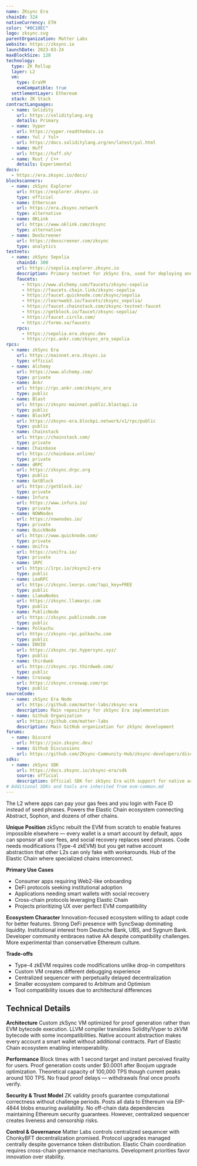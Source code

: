 ```yaml
---
name: ZKsync Era
chainId: 324
nativeCurrency: ETH
color: "#0C18EC"
logo: zksync.svg
parentOrganization: Matter Labs
website: https://zksync.io
launchDate: 2023-03-24
maxBlockSize: 128
technology:
  type: ZK Rollup
  layer: L2
  vm:
    type: EraVM
    evmCompatible: true
  settlementLayer: Ethereum
  stack: ZK Stack
contractLanguages:
  - name: Solidity
    url: https://soliditylang.org
    details: Primary
  - name: Vyper
    url: https://vyper.readthedocs.io
  - name: Yul / Yul+
    url: https://docs.soliditylang.org/en/latest/yul.html
  - name: Huff
    url: https://huff.sh/
  - name: Rust / C++
    details: Experimental
docs:
  - https://era.zksync.io/docs/
blockscanners:
  - name: zkSync Explorer
    url: https://explorer.zksync.io
    type: official
  - name: Etherscan
    url: https://era.zksync.network
    type: alternative
  - name: OKLink
    url: https://www.oklink.com/zksync
    type: alternative
  - name: DexScreener
    url: https://dexscreener.com/zksync
    type: analytics
testnets:
  - name: zkSync Sepolia
    chainId: 300
    url: https://sepolia.explorer.zksync.io
    description: Primary testnet for zkSync Era, used for deploying and testing applications on the zkSync Layer 2 network.
    faucets:
      - https://www.alchemy.com/faucets/zksync-sepolia
      - https://faucets.chain.link/zksync-sepolia
      - https://faucet.quicknode.com/zksync/sepolia
      - https://learnweb3.io/faucets/zksync_sepolia/
      - https://faucet.chainstack.com/zksync-testnet-faucet
      - https://getblock.io/faucet/zksync-sepolia/
      - https://faucet.circle.com/
      - https://formo.so/faucets
    rpcs:
      - https://sepolia.era.zksync.dev
      - https://rpc.ankr.com/zksync_era_sepolia
rpcs:
  - name: zkSync Era
    url: https://mainnet.era.zksync.io
    type: official
  - name: Alchemy
    url: https://www.alchemy.com/
    type: private
  - name: Ankr
    url: https://rpc.ankr.com/zksync_era
    type: public
  - name: Blast
    url: https://zksync-mainnet.public.blastapi.io
    type: public
  - name: BlockPI
    url: https://zksync-era.blockpi.network/v1/rpc/public
    type: public
  - name: Chainstack
    url: https://chainstack.com/
    type: private
  - name: Chainbase
    url: https://chainbase.online/
    type: private
  - name: dRPC
    url: https://zksync.drpc.org
    type: public
  - name: GetBlock
    url: https://getblock.io/
    type: private
  - name: Infura
    url: https://www.infura.io/
    type: private
  - name: NOWNodes
    url: https://nownodes.io/
    type: private
  - name: QuickNode
    url: https://www.quicknode.com/
    type: private
  - name: Unifra
    url: https://unifra.io/
    type: private
  - name: 1RPC
    url: https://1rpc.io/zksync2-era
    type: public
  - name: LeoRPC
    url: https://zksync.leorpc.com/?api_key=FREE
    type: public
  - name: LlamaNodes
    url: https://zksync.llamarpc.com
    type: public
  - name: PublicNode
    url: https://zksync.publicnode.com
    type: public
  - name: Polkachu
    url: https://zksync-rpc.polkachu.com
    type: public
  - name: ENVIO
    url: https://zksync.rpc.hypersync.xyz/
    type: public
  - name: thirdweb
    url: https://zksync.rpc.thirdweb.com/
    type: public
  - name: Croswap
    url: https://zksync.croswap.com/rpc
    type: public
sourceCode:
  - name: zkSync Era Node
    url: https://github.com/matter-labs/zksync-era
    description: Main repository for zkSync Era implementation
  - name: Github Organization
    url: https://github.com/matter-labs
    description: Main GitHub organization for zkSync development
forums:
  - name: Discord
    url: https://join.zksync.dev/
  - name: Github Discussions
    url: https://github.com/ZKsync-Community-Hub/zksync-developers/discussions
sdks:
  - name: zkSync SDK
    url: https://docs.zksync.io/zksync-era/sdk
    source: official
    description: Official SDK for zkSync Era with support for native account abstraction and paymaster features. Supports Typescript, Golang, Python, Java, Swift and Rust.
# Additional SDKs and tools are inherited from evm-common.md
---
```


The L2 where apps can pay your gas fees and you login with Face ID instead of seed phrases. Powers the Elastic Chain ecosystem connecting Abstract, Sophon, and dozens of other chains.

**Unique Position**
zkSync rebuilt the EVM from scratch to enable features impossible elsewhere — every wallet is a smart account by default, apps can sponsor all user fees, and social recovery replaces seed phrases. Code needs modifications (Type-4 zkEVM) but you get native account abstraction that other L2s can only fake with workarounds. Hub of the Elastic Chain where specialized chains interconnect.

**Primary Use Cases**

- Consumer apps requiring Web2-like onboarding
- DeFi protocols seeking institutional adoption
- Applications needing smart wallets with social recovery
- Cross-chain protocols leveraging Elastic Chain
- Projects prioritizing UX over perfect EVM compatibility

**Ecosystem Character**
Innovation-focused ecosystem willing to adapt code for better features. Strong DeFi presence with SyncSwap dominating liquidity. Institutional interest from Deutsche Bank, UBS, and Sygnum Bank. Developer community embraces native AA despite compatibility challenges. More experimental than conservative Ethereum culture.

**Trade-offs**

- Type-4 zkEVM requires code modifications unlike drop-in competitors
- Custom VM creates different debugging experience
- Centralized sequencer with perpetually delayed decentralization
- Smaller ecosystem compared to Arbitrum and Optimism
- Tool compatibility issues due to architectural differences

## Technical Details

**Architecture**
Custom zkSync VM optimized for proof generation rather than EVM bytecode execution. LLVM compiler translates Solidity/Vyper to zkVM bytecode with some incompatibilities. Native account abstraction makes every account a smart wallet without additional contracts. Part of Elastic Chain ecosystem enabling interoperability.

**Performance**
Block times with 1 second target and instant perceived finality for users. Proof generation costs under $0.0001 after Boojum upgrade optimization. Theoretical capacity of 100,000 TPS though current peaks around 100 TPS. No fraud proof delays — withdrawals final once proofs verify.

**Security & Trust Model**
ZK validity proofs guarantee computational correctness without challenge periods. Posts all data to Ethereum via EIP-4844 blobs ensuring availability. No off-chain data dependencies maintaining Ethereum security guarantees. However, centralized sequencer creates liveness and censorship risks.

**Control & Governance**
Matter Labs controls centralized sequencer with ChonkyBFT decentralization promised. Protocol upgrades managed centrally despite governance token distribution. Elastic Chain coordination requires cross-chain governance mechanisms. Development priorities favor innovation over stability.
